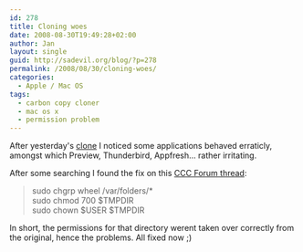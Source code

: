 ```yaml
---
id: 278
title: Cloning woes
date: 2008-08-30T19:49:28+02:00
author: Jan
layout: single
guid: http://sadevil.org/blog/?p=278
permalink: /2008/08/30/cloning-woes/
categories:
  - Apple / Mac OS
tags:
  - carbon copy cloner
  - mac os x
  - permission problem
---
```

After yesterday's <a href="https://kcore.org/2008/08/29/bigger-disk/" target="_Blank">clone</a> I noticed some applications behaved erraticly, amongst which Preview, Thunderbird, Appfresh... rather irritating.

After some searching I found the fix on this <a href="http://forums.bombich.com/viewtopic.php?p=42055#42055" target="_blank">CCC Forum thread</a>:

> sudo chgrp wheel /var/folders/*  
> sudo chmod 700 $TMPDIR  
> sudo chown $USER $TMPDIR 

In short, the permissions for that directory werent taken over correctly from the original, hence the problems. All fixed now ;)